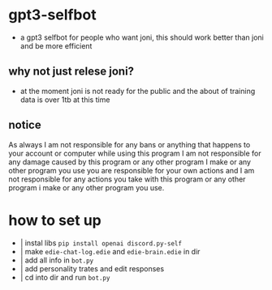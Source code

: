 # gpt3-selfbot
- a gpt3 selfbot for people who want joni, this should work better than joni and be more efficient

## why not just relese joni?
- at the moment joni is not ready for the public and the about of training data is over 1tb at this time

## notice

As always I am not responsible for any bans or anything that happens to your account or computer while using this program I am not responsible for any damage caused by this program or any other program I make or any other program you use you are responsible for your own actions and I am not responsible for any actions you take with this program or any other program i make or any other program you use.

# how to set up
- | instal libs ``pip install openai discord.py-self``
- | make ``edie-chat-log.edie`` and ``edie-brain.edie`` in dir
- | add all info in ``bot.py``
- | add personality trates and edit responses
- | cd into dir and run ``bot.py``
